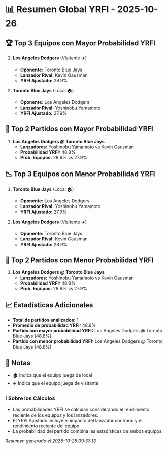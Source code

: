 # 📊 Resumen Global YRFI - 2025-10-26

## 🏆 Top 3 Equipos con Mayor Probabilidad YRFI

1. **Los Angeles Dodgers** (Visitante ✈️)
   - **Oponente:** Toronto Blue Jays
   - **Lanzador Rival:** Kevin Gausman
   - **YRFI Ajustado:** 28.9%

2. **Toronto Blue Jays** (Local 🏠)
   - **Oponente:** Los Angeles Dodgers
   - **Lanzador Rival:** Yoshinobu Yamamoto
   - **YRFI Ajustado:** 27.9%

## 🎯 Top 2 Partidos con Mayor Probabilidad YRFI

1. **Los Angeles Dodgers @ Toronto Blue Jays**
   - **Lanzadores:** Yoshinobu Yamamoto vs Kevin Gausman
   - **Probabilidad YRFI:** 48.8%
   - **Prob. Equipos:** 28.9% vs 27.9%

## 📉 Top 3 Equipos con Menor Probabilidad YRFI

1. **Toronto Blue Jays** (Local 🏠)
   - **Oponente:** Los Angeles Dodgers
   - **Lanzador Rival:** Yoshinobu Yamamoto
   - **YRFI Ajustado:** 27.9%

2. **Los Angeles Dodgers** (Visitante ✈️)
   - **Oponente:** Toronto Blue Jays
   - **Lanzador Rival:** Kevin Gausman
   - **YRFI Ajustado:** 28.9%

## 🛑 Top 2 Partidos con Menor Probabilidad YRFI

1. **Los Angeles Dodgers @ Toronto Blue Jays**
   - **Lanzadores:** Yoshinobu Yamamoto vs Kevin Gausman
   - **Probabilidad YRFI:** 48.8%
   - **Prob. Equipos:** 28.9% vs 27.9%

## 📈 Estadísticas Adicionales

- **Total de partidos analizados:** 1
- **Promedio de probabilidad YRFI:** 48.8%
- **Partido con mayor probabilidad YRFI:** Los Angeles Dodgers @ Toronto Blue Jays (48.8%)
- **Partido con menor probabilidad YRFI:** Los Angeles Dodgers @ Toronto Blue Jays (48.8%)

## 📝 Notas

- 🏠 Indica que el equipo juega de local
- ✈️ Indica que el equipo juega de visitante

### ℹ️ Sobre los Cálculos
- Las probabilidades YRFI se calculan considerando el rendimiento reciente de los equipos y los lanzadores.
- El YRFI Ajustado incluye el impacto del lanzador contrario y el rendimiento reciente del equipo.
- La probabilidad del partido combina las estadísticas de ambos equipos.

*Resumen generado el 2025-10-25 09:37:13*